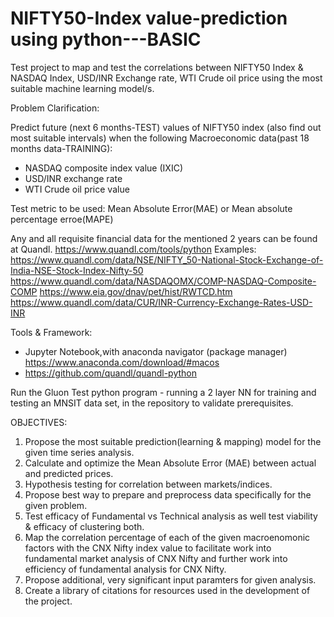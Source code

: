 # NIFTY50-Index value-prediction using python---BASIC
Test project to map and test the correlations between NIFTY50 Index &amp; NASDAQ Index, USD/INR Exchange rate, WTI Crude oil price using the most suitable machine learning model/s.

Problem Clarification:

Predict future (next 6 months-TEST) values of NIFTY50 index (also find out most suitable intervals) when the following Macroeconomic data(past 18 months data-TRAINING):

* NASDAQ composite index value (IXIC)
* USD/INR exchange rate
* WTI Crude oil price value

Test metric to be used: Mean Absolute Error(MAE) or Mean absolute percentage erroe(MAPE)

Any and all requisite financial data for the mentioned 2 years can be found at Quandl.
https://www.quandl.com/tools/python
Examples:
https://www.quandl.com/data/NSE/NIFTY_50-National-Stock-Exchange-of-India-NSE-Stock-Index-Nifty-50
https://www.quandl.com/data/NASDAQOMX/COMP-NASDAQ-Composite-COMP
https://www.eia.gov/dnav/pet/hist/RWTCD.htm
https://www.quandl.com/data/CUR/INR-Currency-Exchange-Rates-USD-INR

Tools & Framework: 
- Jupyter Notebook,with anaconda navigator (package manager) https://www.anaconda.com/download/#macos
- https://github.com/quandl/quandl-python

Run the Gluon Test python program - running a 2 layer NN for training and testing an MNSIT data set, in the repository to validate prerequisites.

OBJECTIVES:
1. Propose the most suitable prediction(learning & mapping) model for the given time series analysis.
2. Calculate and optimize the Mean Absolute Error (MAE) between actual and predicted prices.
3. Hypothesis testing for correlation between markets/indices.
4. Propose best way to prepare and preprocess data specifically for the given problem.
5. Test efficacy of Fundamental vs Technical analysis as well test viability & efficacy of clustering both.
6. Map the correlation percentage of each of the given macroenomonic factors with the CNX Nifty index value to facilitate work into fundamental market analysis of CNX Nifty and further work into efficiency of fundamental analysis for CNX Nifty.
7. Propose additional, very significant input paramters for given analysis.
8. Create a library of citations for resources used in the development of the project.


